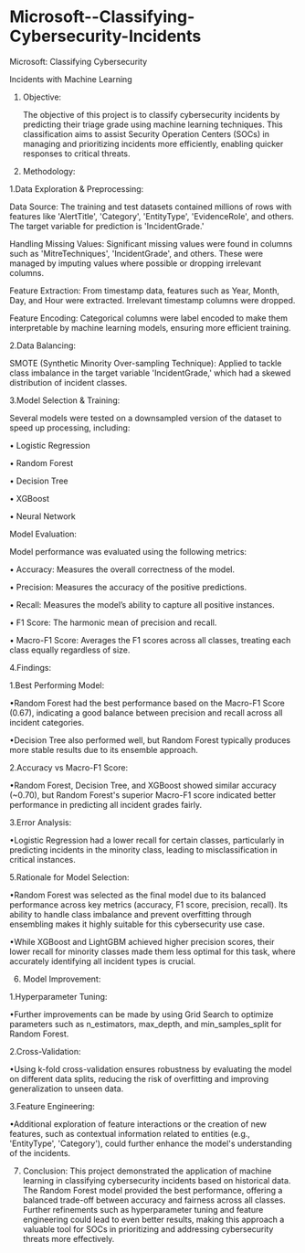 # Microsoft--Classifying-Cybersecurity-Incidents

Microsoft: Classifying Cybersecurity

Incidents with Machine Learning

1. Objective:

   The objective of this project is to classify cybersecurity incidents by predicting their triage grade using machine learning techniques. This classification aims to assist Security Operation Centers (SOCs) in managing and prioritizing incidents more efficiently, enabling quicker responses to critical threats.

3. Methodology:

1.Data Exploration & Preprocessing:

Data Source: The training and test datasets contained millions of rows with features like 'AlertTitle', 'Category', 'EntityType', 'EvidenceRole', and others. The target variable for prediction is 'IncidentGrade.'

Handling Missing Values: Significant missing values were found in columns such as 'MitreTechniques', 'IncidentGrade', and others. These were managed by imputing values where possible or dropping irrelevant columns.

Feature Extraction: From timestamp data, features such as Year, Month, Day, and Hour were extracted. Irrelevant timestamp columns were dropped.

Feature Encoding: Categorical columns were label encoded to make them interpretable by machine learning models, ensuring more efficient training.

2.Data Balancing:

SMOTE (Synthetic Minority Over-sampling Technique): Applied to tackle class imbalance in the target variable 'IncidentGrade,' which had a skewed distribution of incident classes.

3.Model Selection & Training:

Several models were tested on a downsampled version of the dataset to speed up processing, including:

• Logistic Regression

• Random Forest

• Decision Tree

• XGBoost

• Neural Network

Model Evaluation:

Model performance was evaluated using the following metrics:

• Accuracy: Measures the overall correctness of the model.

• Precision: Measures the accuracy of the positive predictions.

• Recall: Measures the model’s ability to capture all positive instances.

• F1 Score: The harmonic mean of precision and recall.

• Macro-F1 Score: Averages the F1 scores across all classes, treating each class equally regardless of size.

4.Findings:

1.Best Performing Model:

•Random Forest had the best performance based on the Macro-F1 Score (0.67), indicating a good balance between precision and recall across all incident categories.

•Decision Tree also performed well, but Random Forest typically produces more stable results due to its ensemble approach.

2.Accuracy vs Macro-F1 Score:

•Random Forest, Decision Tree, and XGBoost showed similar accuracy (~0.70), but Random Forest's superior Macro-F1 score indicated better performance in predicting all incident grades fairly.

3.Error Analysis:

•Logistic Regression had a lower recall for certain classes, particularly in predicting incidents in the minority class, leading to misclassification in critical instances.

5.Rationale for Model Selection:

•Random Forest was selected as the final model due to its balanced performance across key metrics (accuracy, F1 score, precision, recall). Its ability to handle class imbalance and prevent overfitting through ensembling makes it highly suitable for this cybersecurity use case.

•While XGBoost and LightGBM achieved higher precision scores, their lower recall for minority classes made them less optimal for this task, where accurately identifying all incident types is crucial.

6. Model Improvement:

1.Hyperparameter Tuning:

•Further improvements can be made by using Grid Search to optimize parameters such as n_estimators, max_depth, and min_samples_split for Random Forest.

2.Cross-Validation:

•Using k-fold cross-validation ensures robustness by evaluating the model on different data splits, reducing the risk of overfitting and improving generalization to unseen data.

3.Feature Engineering:

•Additional exploration of feature interactions or the creation of new features, such as contextual information related to entities (e.g., 'EntityType', 'Category'), could further enhance the model's understanding of the incidents.

7. Conclusion: This project demonstrated the application of machine learning in classifying cybersecurity incidents based on historical data. The Random Forest model provided the best performance, offering a balanced trade-off between accuracy and fairness across all classes.
Further refinements such as hyperparameter tuning and feature engineering could lead to even better results, making this approach a valuable tool for SOCs in prioritizing and addressing cybersecurity threats more effectively.
